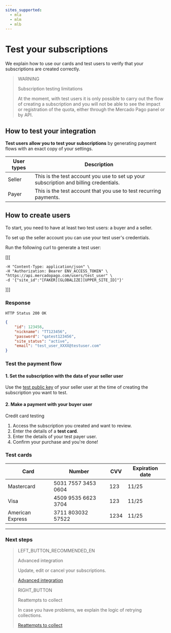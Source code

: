 ```yaml
---
sites_supported:
  - mla
  - mlm
  - mlb
---
```


# Test your subscriptions

We explain how to use our cards and test users to verify that your subscriptions are created correctly.

> WARNING
> 
> Subscription testing limitations
> 
> At the moment, with test users it is only possible to carry out the flow of creating a subscription and you will not be able to see the impact or registration of the quota, either through the Mercado Pago panel or by API.



## How to test your integration

**Test users allow you to test your subscriptions** by generating payment flows with an exact copy of your settings.

User types | Description  
--- |	---
Seller | This is the test account you use to set up your subscription and billing credentials.        
Payer  | This is the test account that you use to test recurring payments.

## How to create users

To start, you need to have at least two test users: a buyer and a seller.

To set up the seller account you can use your test user's credentials. 

Run the following curl to generate a test user:


[[[
```curl curl -X POST \
-H "Content-Type: application/json" \
-H "Authorization: Bearer ENV_ACCESS_TOKEN" \
"https://api.mercadopago.com/users/test_user" \
-d '{"site_id":"[FAKER][GLOBALIZE][UPPER_SITE_ID]"}'
```
]]]

### Response
`HTTP Status 200 OK`
```json
{
    "id": 123456,
    "nickname": "TT123456",
    "password": "qatest123456",
    "site_status": "active",
    "email": "test_user_XXXX@testuser.com"
}
```

### Test the payment flow

#### 1. Set the subscription with the data of your seller user

Use the <a href="https://www.mercadopago[FAKER][URL][DOMAIN]/account/credentials" target="_blank">test public key</a> of your seller user at the time of creating the subscription you want to test.<br>

#### 2. Make a payment with your buyer user

Credit card testing

1. Access the subscription you created and want to review.
1. Enter the details of a **test card**.
1. Enter the details of your test payer user.
1. Confirm your purchase and you're done!

### Test cards

Card |   Number  | CVV   |   Expiration date
--- |	--- | --- | --- 
Mastercard       |  5031 7557 3453 0604 |   123 | 11/25            
Visa             |  4509 9535 6623 3704 |   123 | 11/25   
American Express |  3711 803032 57522   |   1234| 11/25   

------------
### Next steps

> LEFT_BUTTON_RECOMMENDED_EN
>
> Advanced integration
>
> Update, edit or cancel your subscriptions.
>
> [Advanced integration](http://www.mercadopago[FAKER][URL][DOMAIN]/developers/en/guides/online-payments/subscriptions/advanced-integration/)

> RIGHT_BUTTON
>
> Reattempts to collect
>
> In case you have problems, we explain the logic of retrying collections. 
>
> [Reattempts to collect](http://www.mercadopago[FAKER][URL][DOMAIN]/developers/en/guides/online-payments/subscriptions/payment-retry/)
